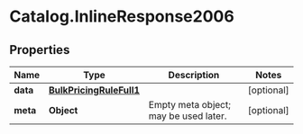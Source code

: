 # Catalog.InlineResponse2006

## Properties
Name | Type | Description | Notes
------------ | ------------- | ------------- | -------------
**data** | [**BulkPricingRuleFull1**](BulkPricingRuleFull1.md) |  | [optional] 
**meta** | **Object** | Empty meta object; may be used later. | [optional] 
